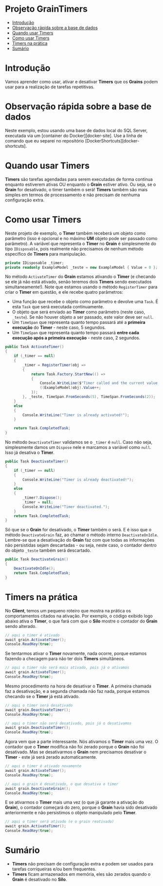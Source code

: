 

# Projeto GrainTimers

- [Introdução](#introdução)
- [Observação rápida sobre a base de dados](#observação-rápida-sobre-a-base-de-dados)
- [Quando usar Timers](#quanto-usar-timers)
- [Como usar Timers](#como-usar-timers)
- [Timers na prática](#timers-na-prática)
- [Sumário](#sumário)

# Introdução

Vamos aprender como usar, ativar e desativar **Timers** que os **Grains** podem usar para a realização de tarefas repetitivas.

# Observação rápida sobre a base de dados

Neste exemplo, estou usando uma base de dados local do SQL Server, executada via um [container do Docker][docker-site]. Use a linha de comando que eu separei no repositório [DockerShortcuts][docker-shortcuts].

# Quando usar Timers

**Timers** são tarefas agendadas para serem executadas de forma contínua enquanto estiverem ativas OU enquanto o **Grain** estiver ativo. Ou seja, se o **Grain** for desativado, o timer também o será! **Timers** também são mais simples em termos de processamento e não precisam de nenhuma configuração extra.

# Como usar Timers

Neste projeto de exemplo, o **Timer** também receberá um objeto como parâmetro (isso é opcional e no máximo **UM** objeto pode ser passado como parâmetro). A variável que representa o **Timer** no **Grain** é simplesmente do tipo `IDisposable`, pois realmente não precisamos de nenhum método específico de **Timers** para manipulação.

```csharp
private IDisposable _timer;
private readonly ExampleModel _teste = new ExampleModel { Value = 0 };
```

No método `ActivateTimer` do **Grain** estamos ativando o **Timer** (e checando se ele já não está ativado, senão teremos dois **Timers** sendo executados simultaneamente!). Note que estamos usando o método `RegisterTimer` para criar o **Timer** em questão, e ele recebe quatro parâmetros:

- Uma função que recebe o objeto como parâmetro e devolve uma `Task`. É esta `Task` que será executada continuamente.
- O objeto que será enviado ao **Timer** como parâmetro (neste caso, `_teste`). Se não houver objeto a ser passado, este valor deve ser `null`.
- Um `TimeSpan` que representa quanto tempo passará até a **primeira execução** do **Timer** - neste caso, 5 segundos.
- Um `TimeSpan` que representa quanto tempo passará **entre cada execução após a primeira execução** - neste caso, 2 segundos.

```csharp
public Task ActivateTimer()
{
	if (_timer == null)
	{
		_timer = RegisterTimer(obj =>
		{
			return Task.Factory.StartNew(() =>
			{
				Console.WriteLine($"Timer called and the current value of {((ExampleModel)obj).Value}");
				((ExampleModel)obj).Value++;
			});
		}, _teste, TimeSpan.FromSeconds(5), TimeSpan.FromSeconds(2));
	}
	else
	{
		Console.WriteLine("Timer is already activated!");
	}

	return Task.CompletedTask;
}
```

No método `DeactivateTimer` validamos se o `_timer` é `null`. Caso não seja, simplesmente damos um `Dispose` nele e marcamos a variável como `null`. Isso já desativa o **Timer**.

```csharp
public Task DeactivateTimer()
{
	if (_timer == null)
	{
		Console.WriteLine("Timer is already deactivated!");
	}
	else
	{
		_timer?.Dispose();
		_timer = null;
		Console.WriteLine("Timer deactivated.");
	}
	return Task.CompletedTask;
}
```

Só que se o **Grain** for desativado, o **Timer** também o será. E é isso que o método `DeactivateGrain` faz, ao chamar o método interno `DeactivateOnIdle`. Lembre-se que a desativação do **Grain** faz com que todas as informações não persistidas sejam descartadas - ou seja, neste caso, o contador dentro do objeto `_teste` também será descartado.

```csharp
public Task DeactivateGrain()
{
	DeactivateOnIdle();
	return Task.CompletedTask;
}
```

# Timers na prática

No **Client**, temos um pequeno roteiro que mostra na prática os comportamentos citados na ativação. Por exemplo, o código exibido logo abaixo ativa o **Timer**, o que fará com que o **Silo** mostre o contador do **Grain** sendo alterado.

```csharp
// aqui o timer é ativado
await grain.ActivateTimer();
Console.ReadKey(true);
```

Se tentarmos ativar o **Timer** novamente, nada ocorre, porque estamos fazendo a checagem para não ter dois **Timers** simultâneos.

```csharp
// aqui o timer não será mais ativado, pois já o ativamos
await grain.ActivateTimer();
Console.ReadKey(true);
```

Mesmo procedimento na hora de desativar o **Timer**. A primeira chamada faz a desativação, e a segunda chamada não faz nada, porque estamos checando se o **Timer** já está ativado.

```csharp
// aqui o timer será desativado
await grain.DeactivateTimer();
Console.ReadKey(true);

// aqui o timer não será desativado, pois já o desativamos
await grain.DeactivateTimer();
Console.ReadKey(true);
```

Agora vem que a parte interessante. Nós ativamos o **Timer** mais uma vez. O contador que o **Timer** modifica não foi zerado porque o **Grain** não foi desativado. Mas se desativarmos o **Grain** nem precisamos desativar o **Timer** - este já será zerado automaticamente.

```csharp
// aqui o timer é ativado novamente
await grain.ActivateTimer();
Console.ReadKey(true);

// aqui o grain é desativado, o que desativa o timer
await grain.DeactivateGrain();
Console.ReadKey(true);
```

E se ativarmos o **Timer** mais uma vez (o que já garante a ativação do **Grain**), o contador começará do zero, porque o **Grain** havia sido desativado anteriormente e não persistimos o objeto manipulado pelo **Timer**.

```csharp
// aqui o timer será ativado (e o grain reativado)
await grain.ActivateTimer();
Console.ReadKey(true);
```

# Sumário

- **Timers** não precisam de configuração extra e podem ser usados para tarefas corriqueiras e/ou bem frequentes.
- **Timers** ficam armazenados em memória, eles são zerados quando o **Grain** é desativado no **Silo**.
